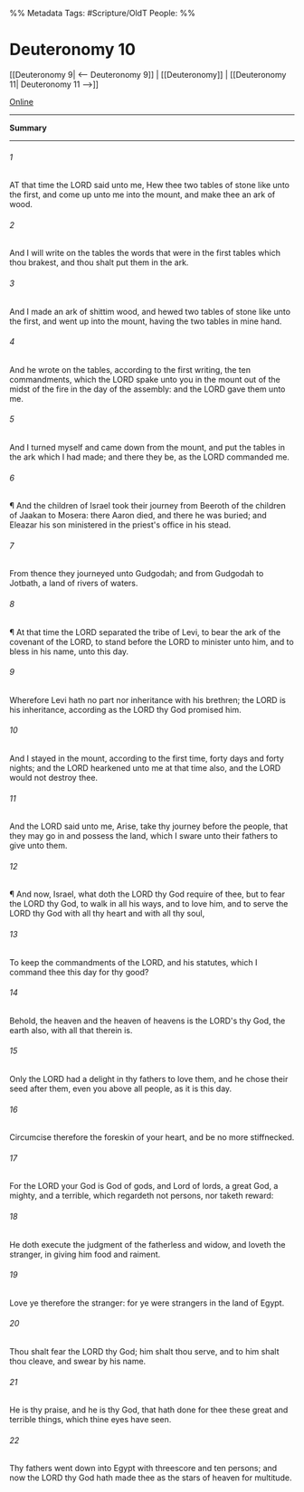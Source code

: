 

%% Metadata
Tags: #Scripture/OldT
People: 
%%
# Deuteronomy 10
[[Deuteronomy 9| <-- Deuteronomy 9]] | [[Deuteronomy]] | [[Deuteronomy 11| Deuteronomy 11 -->]]

[Online](https://churchofjesuschrist.org/study/scriptures/ot/deut/10?lang=eng)

---
__Summary__



---

###### 1
AT that time the LORD said unto me, Hew thee two tables of stone like unto the first, and come up unto me into the mount, and make thee an ark of wood.
###### 2
And I will write on the tables the words that were in the first tables which thou brakest, and thou shalt put them in the ark.
###### 3
And I made an ark of shittim wood, and hewed two tables of stone like unto the first, and went up into the mount, having the two tables in mine hand.
###### 4
And he wrote on the tables, according to the first writing, the ten commandments, which the LORD spake unto you in the mount out of the midst of the fire in the day of the assembly: and the LORD gave them unto me.
###### 5
And I turned myself and came down from the mount, and put the tables in the ark which I had made; and there they be, as the LORD commanded me.
###### 6
¶ And the children of Israel took their journey from Beeroth of the children of Jaakan to Mosera: there Aaron died, and there he was buried; and Eleazar his son ministered in the priest's office in his stead.
###### 7
From thence they journeyed unto Gudgodah; and from Gudgodah to Jotbath, a land of rivers of waters.
###### 8
¶ At that time the LORD separated the tribe of Levi, to bear the ark of the covenant of the LORD, to stand before the LORD to minister unto him, and to bless in his name, unto this day.
###### 9
Wherefore Levi hath no part nor inheritance with his brethren; the LORD is his inheritance, according as the LORD thy God promised him.
###### 10
And I stayed in the mount, according to the first time, forty days and forty nights; and the LORD hearkened unto me at that time also, and the LORD would not destroy thee.
###### 11
And the LORD said unto me, Arise, take thy journey before the people, that they may go in and possess the land, which I sware unto their fathers to give unto them.
###### 12
¶ And now, Israel, what doth the LORD thy God require of thee, but to fear the LORD thy God, to walk in all his ways, and to love him, and to serve the LORD thy God with all thy heart and with all thy soul,
###### 13
To keep the commandments of the LORD, and his statutes, which I command thee this day for thy good?
###### 14
Behold, the heaven and the heaven of heavens is the LORD's thy God, the earth also, with all that therein is.
###### 15
Only the LORD had a delight in thy fathers to love them, and he chose their seed after them, even you above all people, as it is this day.
###### 16
Circumcise therefore the foreskin of your heart, and be no more stiffnecked.
###### 17
For the LORD your God is God of gods, and Lord of lords, a great God, a mighty, and a terrible, which regardeth not persons, nor taketh reward:
###### 18
He doth execute the judgment of the fatherless and widow, and loveth the stranger, in giving him food and raiment.
###### 19
Love ye therefore the stranger: for ye were strangers in the land of Egypt.
###### 20
Thou shalt fear the LORD thy God; him shalt thou serve, and to him shalt thou cleave, and swear by his name.
###### 21
He is thy praise, and he is thy God, that hath done for thee these great and terrible things, which thine eyes have seen.
###### 22
Thy fathers went down into Egypt with threescore and ten persons; and now the LORD thy God hath made thee as the stars of heaven for multitude.



